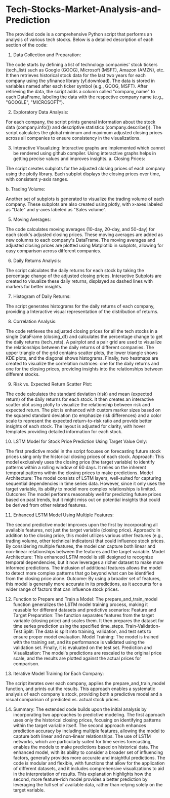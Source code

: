 # Tech-Stocks-Market-Analysis-and-Prediction #
The provided code is a comprehensive Python script that performs an analysis of various tech stocks. Below is a detailed description of each section of the code:

1. Data Collection and Preparation:

The code starts by defining a list of technology companies' stock tickers (tech_list) such as Google (GOOG), Microsoft (MSFT), Amazon (AMZN), etc.
It then retrieves historical stock data for the last two years for each company using the yfinance library (yf.download). The data is stored in variables named after each ticker symbol (e.g., GOOG, MSFT).
After retrieving the data, the script adds a column called "company_name" to each DataFrame, labeling the data with the respective company name (e.g., "GOOGLE", "MICROSOFT").

2. Exploratory Data Analysis:

For each company, the script prints general information about the stock data (company.info()) and descriptive statistics (company.describe()).
The script calculates the global minimum and maximum adjusted closing prices across all companies to ensure consistency in the visualizations.

3. Interactive Visualizing: Interactive graphs are implemented which cannot be rendered using github compiler. Using interactive graphs helps in getting precise values and improves insights.
   a. Closing Prices:

The script creates subplots for the adjusted closing prices of each company using the plotly library. Each subplot displays the closing prices over time, with consistent y-axis ranges.

  b.  Trading Volume:

Another set of subplots is generated to visualize the trading volume of each company. These subplots are also created using plotly, with x-axes labeled as "Date" and y-axes labeled as "Sales volume".

5. Moving Averages:

The code calculates moving averages (10-day, 20-day, and 50-day) for each stock's adjusted closing prices. These moving averages are added as new columns to each company's DataFrame.
The moving averages and adjusted closing prices are plotted using Matplotlib in subplots, allowing for easy comparison across different companies.

6. Daily Returns Analysis:

The script calculates the daily returns for each stock by taking the percentage change of the adjusted closing prices.
Interactive Subplots are created to visualize these daily returns, displayed as dashed lines with markers for better insights.

7. Histogram of Daily Returns:

The script generates histograms for the daily returns of each company, providing a  Interactive visual representation of the distribution of returns.

8. Correlation Analysis:

The code retrieves the adjusted closing prices for all the tech stocks in a single DataFrame (closing_df) and calculates the percentage change to get the daily returns (tech_rets).
A pairplot and a pair grid are used to visualize the relationships between the daily returns of different companies. The upper triangle of the grid contains scatter plots, the lower triangle shows KDE plots, and the diagonal shows histograms.
Finally, two heatmaps are created to visualize the correlation matrices: one for the daily returns and one for the closing prices, providing insights into the relationships between different stocks.

9. Risk vs. Expected Return Scatter Plot:

The code calculates the standard deviation (risk) and mean (expected return) of the daily returns for each stock.
It then creates an interactive scatter plot using plotly to visualize the relationship between risk and expected return.
The plot is enhanced with custom marker sizes based on the squared standard deviation (to emphasize risk differences) and a color scale to represent the expected return-to-risk ratio and provide better insights of each stock.
The layout is adjusted for clarity, with hover templates providing detailed information for each stock.

10. LSTM Model for Stock Price Prediction Using Target Value Only:

The first predictive model in the script focuses on forecasting future stock prices using only the historical closing prices of each stock.
Approach:
This model exclusively uses the closing price (the target variable) to identify patterns within a rolling window of 60 days. It relies on the inherent temporal patterns within the closing prices to make predictions.
Model Architecture:
The model consists of LSTM layers, well-suited for capturing sequential dependencies in time series data. However, since it only uses the target variable, its ability to model more complex relationships is limited.
Outcome:
The model performs reasonably well for predicting future prices based on past trends, but it might miss out on potential insights that could be derived from other related features.

11. Enhanced LSTM Model Using Multiple Features:

The second predictive model improves upon the first by incorporating all available features, not just the target variable (closing price).
Approach:
In addition to the closing price, this model utilizes various other features (e.g., trading volume, other technical indicators) that could influence stock prices. By considering multiple features, the model can capture both linear and non-linear relationships between the features and the target variable.
Model Architecture:
This enhanced LSTM model is still designed to recognize temporal dependencies, but it now leverages a richer dataset to make more informed predictions. The inclusion of additional features allows the model to detect more complex patterns that go beyond what can be identified from the closing price alone.
Outcome:
By using a broader set of features, this model is generally more accurate in its predictions, as it accounts for a wider range of factors that can influence stock prices.

12. Function to Prepare and Train a Model:
The prepare_and_train_model function generalizes the LSTM model training process, making it reusable for different datasets and predictive scenarios:
Feature and Target Preparation:
The function separates features from the target variable (closing price) and scales them. It then prepares the dataset for time series prediction using the specified time_steps.
Train-Validation-Test Split:
The data is split into training, validation, and test sets to ensure proper model evaluation.
Model Training:
The model is trained with the training set, and its performance is validated using the validation set. Finally, it is evaluated on the test set.
Prediction and Visualization:
The model's predictions are rescaled to the original price scale, and the results are plotted against the actual prices for comparison.

13. Iterative Model Training for Each Company:

The script iterates over each company, applies the prepare_and_train_model function, and prints out the results.
This approach enables a systematic analysis of each company's stock, providing both a predictive model and a visual comparison of predicted vs. actual stock prices.

14. Summary:
The extended code builds upon the initial analysis by incorporating two approaches to predictive modeling. The first approach uses only the historical closing prices, focusing on identifying patterns within the target variable itself. The second approach enhances prediction accuracy by including multiple features, allowing the model to capture both linear and non-linear relationships.
The use of LSTM networks, which are particularly suited for time series forecasting, enables the models to make predictions based on historical data. The enhanced model, with its ability to consider a broader set of influencing factors, generally provides more accurate and insightful predictions.
The code is modular and flexible, with functions that allow for the application of different datasets, and it includes comprehensive visualizations to aid in the interpretation of results.
This explanation highlights how the second, more feature-rich model provides a better prediction by leveraging the full set of available data, rather than relying solely on the target variable.

